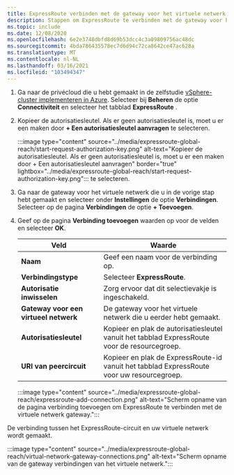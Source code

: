 ```yaml
---
title: ExpressRoute verbinden met de gateway voor het virtuele netwerk
description: Stappen om ExpressRoute te verbinden met de gateway voor het virtuele netwerk.
ms.topic: include
ms.date: 12/08/2020
ms.openlocfilehash: 6e2e3748dbfd8d69b53dcc4c3a09809756ac48dc
ms.sourcegitcommit: 4bda786435578ec7d6d94c72ca8642ce47ac628a
ms.translationtype: MT
ms.contentlocale: nl-NL
ms.lasthandoff: 03/16/2021
ms.locfileid: "103494347"
---
```

<!-- Used in deploy-azure-vmware-solution.md and tutorial-configure-networking.md -->

1. Ga naar de privécloud die u hebt gemaakt in de zelfstudie [vSphere-cluster implementeren in Azure](../tutorial-create-private-cloud.md). Selecteer bij **Beheren** de optie **Connectiviteit** en selecteer het tabblad **ExpressRoute** .

1. Kopieer de autorisatiesleutel. Als er geen autorisatiesleutel is, moet u er een maken door **+ Een autorisatiesleutel aanvragen** te selecteren.

   :::image type="content" source="../media/expressroute-global-reach/start-request-authorization-key.png" alt-text="Kopieer de autorisatiesleutel. Als er geen autorisatiesleutel is, moet u er een maken door + Een autorisatiesleutel aanvragen" border="true" lightbox="../media/expressroute-global-reach/start-request-authorization-key.png"::: te selecteren.

1. Ga naar de gateway voor het virtuele netwerk die u in de vorige stap hebt gemaakt en selecteer onder **Instellingen** de optie **Verbindingen**. Selecteer op de pagina **Verbindingen** de optie **+ Toevoegen**.

1. Geef op de pagina **Verbinding toevoegen** waarden op voor de velden en selecteer **OK**. 

   | Veld | Waarde |
   | --- | --- |
   | **Naam**  | Geef een naam voor de verbinding op.  |
   | **Verbindingstype**  | Selecteer **ExpressRoute**.  |
   | **Autorisatie inwisselen**  | Zorg ervoor dat dit selectievakje is ingeschakeld.  |
   | **Gateway voor een virtueel netwerk** | De gateway voor het virtuele netwerk die u eerder hebt gemaakt.  |
   | **Autorisatiesleutel**  | Kopieer en plak de autorisatiesleutel vanuit het tabblad ExpressRoute voor de resourcegroep. |
   | **URI van peercircuit**  | Kopieer en plak de ExpressRoute-id vanuit het tabblad ExpressRoute voor uw resourcegroep.  |

   :::image type="content" source="../media/expressroute-global-reach/expressroute-add-connection.png" alt-text="Scherm opname van de pagina verbinding toevoegen om ExpressRoute te verbinden met de virtuele netwerk gateway.":::

De verbinding tussen het ExpressRoute-circuit en uw virtuele netwerk wordt gemaakt.

:::image type="content" source="../media/expressroute-global-reach/virtual-network-gateway-connections.png" alt-text="Scherm opname van de gateway verbindingen van het virtuele netwerk.":::